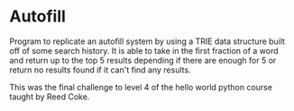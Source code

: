 # Autofill


Program to replicate an autofill system by using a TRIE data structure built off of some search history. It is able to take in the first fraction of a word and return up to the top 5 results depending if there are enough for 5 or return no results found if it can't find any results.

This was the final challenge to level 4 of the hello world python course taught by Reed Coke.
